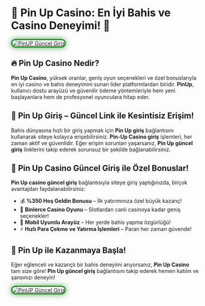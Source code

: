 # 🎰 **Pin Up Casino: En İyi Bahis ve Casino Deneyimi!** 🎰  
<a href="https://cutt.ly/pinc0" title="PinUP Güncel Giriş">  
<img src="https://i.ibb.co/BtMhhf6/g-venligiris.jpg" alt="PinUP Güncel Giriş" style="max-width: 100%; border: 3px solid #228b22; border-radius: 15px; box-shadow: 0px 0px 15px rgba(34, 139, 34, 0.8);">  
</a>  

## 🔥 **Pin Up Casino Nedir?**  
**Pin Up Casino**, yüksek oranlar, geniş oyun seçenekleri ve özel bonuslarıyla en iyi casino ve bahis deneyimini sunan lider platformlardan biridir. **PinUp**, kullanıcı dostu arayüzü ve güvenilir ödeme yöntemleriyle hem yeni başlayanlara hem de profesyonel oyunculara hitap eder.

## 🚀 **Pin Up Giriş – Güncel Link ile Kesintisiz Erişim!**  
Bahis dünyasına hızlı bir giriş yapmak için **Pin Up giriş** bağlantısını kullanarak siteye kolayca erişebilirsiniz. **Pin-Up Casino giriş** işlemleri, her zaman aktif ve güvenlidir. Eğer erişim sorunları yaşarsanız, **Pin Up güncel giriş** linklerini takip ederek sorunsuz bir şekilde bağlanabilirsiniz.

## 🎁 **Pin Up Casino Güncel Giriş ile Özel Bonuslar!**  
**Pin Up casino güncel giriş** bağlantısıyla siteye giriş yaptığınızda, birçok avantajdan faydalanabilirsiniz:  

- 💰 **%350 Hoş Geldin Bonusu** – İlk yatırımınıza özel büyük kazanç!  
- 🎲 **Binlerce Casino Oyunu** – Slotlardan canlı casinoya kadar geniş seçenekler!  
- 📱 **Mobil Uyumlu Arayüz** – Her yerde bahis yapma özgürlüğü!  
- ⚡ **Hızlı Para Çekme ve Yatırma İşlemleri** – Paran her zaman güvende!  

## 🎯 **Pin Up ile Kazanmaya Başla!**  
Eğer eğlenceli ve kazançlı bir bahis deneyimi arıyorsanız, **Pin Up Casino** tam size göre! **Pin Up güncel giriş** bağlantısını takip ederek hemen katılın ve şansınızı deneyin!  

<a href="https://cutt.ly/pinc0" title="PinUP Güncel Giriş">  
<img src="https://i.ibb.co/BtMhhf6/g-venligiris.jpg" alt="PinUP Güncel Giriş" style="max-width: 100%; border: 3px solid #228b22; border-radius: 15px; box-shadow: 0px 0px 15px rgba(34, 139, 34, 0.8);">  
</a>  
